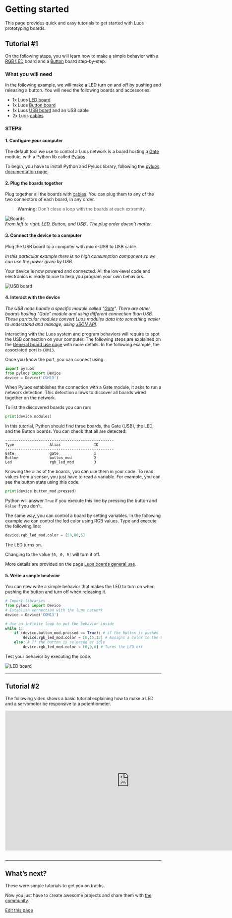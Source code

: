 # Getting started

This page provides quick and easy tutorials to get started with Luos prototyping boards.

## Tutorial \#1
On the following steps, you will learn how to make a simple behavior with a [RGB LED](/_pages/prototyping_boards/boards_list/rgbled.md) board and a [Button](/_pages/prototyping_boards/boards_list/button.md) board step-by-step.

### What you will need
In the following example, we will make a LED turn on and off by pushing and releasing a button. You will need the following boards and accessories:

* 1x Luos [LED board](/_pages/prototyping_boards/boards_list/rgbled.md)
* 1x Luos [Button board](/_pages/prototyping_boards/boards_list/button.md)
* 1x Luos [USB board](/_pages/prototyping_boards/boards_list/usb.md) and an USB cable
* 2x Luos [cables](/_pages/prototyping_boards/boards_list/cables.md)

### STEPS

#### 1. Configure your computer
The default tool we use to control a Luos network is a board hosting a [Gate](/_pages/high/modules_list/gate.md) module, with a Python lib called [Pyluos](/_pages/high/pyluos.md).

To begin, you have to install Python and Pyluos library, following the [pyluos documentation page](/_pages/high/pyluos.html).

#### 2. Plug the boards together
Plug together all the boards with [cables](/_pages/prototyping_boards/boards_list/cables.md). You can plug them to any of the two connectors of each board, in any order.

> **Warning:** Don't close a loop with the boards at each extremity.


![Boards](/_assets/img/quickstart-1.png)<br />
*From left to right: LED, Button, and USB . The plug order doesn’t matter.*

#### 3. Connect the device to a computer
Plug the USB board to a computer with micro-USB to USB cable.

*In this particular example there is no high consumption component so we can use the power given by USB.*

Your device is now powered and connected. All the low-level code and electronics is ready to use to help you program your own behaviors.

![USB board](/_assets/img/quickstart-2.png)<br />

#### 4. Interact with the device
*The USB node handle a specific module called "[Gate](/_pages/high/modules_list/gate.md)". There are other boards hosting "Gate" module and using different connection than USB. These particular modules convert Luos modules data into something easier to understand and manage, using [JSON API](/_pages/high/json-api.md).*

Interacting with the Luos system and program behaviors will require to spot the USB connection on your computer. The following steps are explained on the [General board use page](/_pages/prototyping_boards/electronic-use.md) with more details. In the following example, the associated port is `COM13`.

Once you know the port, you can connect using:

```python
import pyluos
from pyluos import Device
device = Device('COM13')
```
When Pyluos establishes the connection with a Gate module, it asks to run a network detection. This detection allows to discover all boards wired together on the network.

To list the discovered boards you can run:

```python
print(device.modules)
```

In this tutorial, Python should find three boards, the Gate (USB), the LED, and the Button boards. You can check that all are detected:

```AsciiDoc
-------------------------------------------------
Type                Alias               ID
-------------------------------------------------
Gate                gate                1
Button              button_mod          2
Led                 rgb_led_mod         3
```

Knowing the alias of the boards, you can use them in your code.
To read values from a sensor, you just have to read a variable. For example, you can see the button state using this code:

```python
print(device.button_mod.pressed)
```

Python will answer `True` if you execute this line by pressing the button and `False` if you don't.

The same way, you can control a board by setting variables.
In the following example we can control the led color using RGB values. Type and execute the following line:

```python
device.rgb_led_mod.color = [50,80,5]
```

The LED turns on.

Changing to the value `[0, 0, 0]` will turn it off.

More details are provided on the page <a href="/_pages/prototyping_boards/electronic-use.md">Luos boards general use</a>.

#### 5. Write a simple beahvior
You can now write a simple behavior that makes the LED to turn on when pushing the button and turn off when releasing it.

```python
# Import libraries
from pyluos import Device
# Establish connection with the luos network
device = Device('COM13')

# Use an infinite loop to put the behavior inside
while 1:
    if (device.button_mod.pressed == True): # if the button is pushed
        device.rgb_led_mod.color = [0,15,15] # Assigns a color to the LED
    else: # If the button is released or idle
        device.rgb_led_mod.color = [0,0,0] # Turns the LED off
```

Test your behavior by executing the code.

![LED board](/_assets/img/quickstart-3.png)

---
## Tutorial \#2
The following video shows a basic tutorial explaining how to make a LED and a servomotor be responsive to a potentiometer.

<iframe width="800" height="450" src="https://www.youtube.com/embed/ula16zdZgDk?feature=oembed" frameborder="0" allow="accelerometer; autoplay; encrypted-media; gyroscope; picture-in-picture" allowfullscreen></iframe><br /><br />


---
## What’s next?
These were simple tutorials to get you on tracks.

Now you just have to create awesome projects and share them with <a href="https://community.luos.io" target="_blank">the community</a>.

<div class="cust_edit_page"><a href="https://github.com/Luos-io/doc/src/_pages/prototyping_boards/quick-start.md">Edit this page</a></div>
